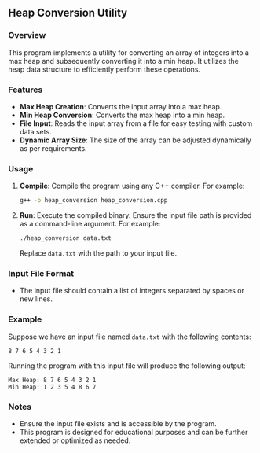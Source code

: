 ## Heap Conversion Utility

### Overview
This program implements a utility for converting an array of integers into a max heap and subsequently converting it into a min heap. It utilizes the heap data structure to efficiently perform these operations.

### Features
- **Max Heap Creation**: Converts the input array into a max heap.
- **Min Heap Conversion**: Converts the max heap into a min heap.
- **File Input**: Reads the input array from a file for easy testing with custom data sets.
- **Dynamic Array Size**: The size of the array can be adjusted dynamically as per requirements.

### Usage
1. **Compile**: Compile the program using any C++ compiler. For example:
   ```bash
   g++ -o heap_conversion heap_conversion.cpp
   ```
2. **Run**: Execute the compiled binary. Ensure the input file path is provided as a command-line argument. For example:
   ```bash
   ./heap_conversion data.txt
   ```
   Replace `data.txt` with the path to your input file.

### Input File Format
- The input file should contain a list of integers separated by spaces or new lines.

### Example
Suppose we have an input file named `data.txt` with the following contents:
```
8 7 6 5 4 3 2 1
```
Running the program with this input file will produce the following output:
```
Max Heap: 8 7 6 5 4 3 2 1
Min Heap: 1 2 3 5 4 8 6 7
```

### Notes
- Ensure the input file exists and is accessible by the program.
- This program is designed for educational purposes and can be further extended or optimized as needed.
